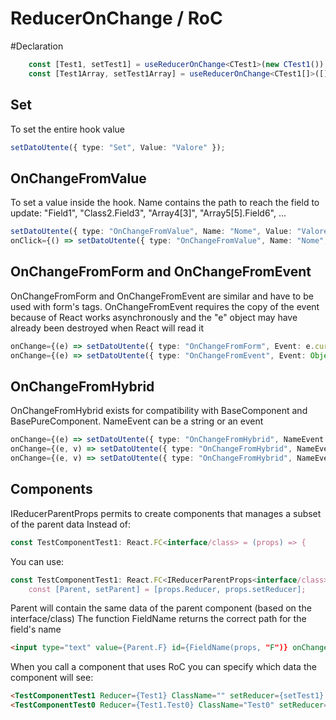 # ReducerOnChange / RoC

#Declaration
```typescript
    const [Test1, setTest1] = useReducerOnChange<CTest1>(new CTest1());
    const [Test1Array, setTest1Array] = useReducerOnChange<CTest1[]>([]);
```

## Set
To set the entire hook value
```typescript
setDatoUtente({ type: "Set", Value: "Valore" });
```

## OnChangeFromValue
To set a value inside the hook.
Name contains the path to reach the field to update: "Field1", "Class2.Field3", "Array4[3]", "Array5[5].Field6", ...
```typescript
setDatoUtente({ type: "OnChangeFromValue", Name: "Nome", Value: "Valore" });
onClick={() => setDatoUtente({ type: "OnChangeFromValue", Name: "Nome", Value: "Valore" });}
```

## OnChangeFromForm and OnChangeFromEvent
OnChangeFromForm and OnChangeFromEvent are similar and have to be used with form's tags.
OnChangeFromEvent requires the copy of the event because of React works asynchronously and the "e" object may have already been destroyed when React will read it
```typescript
onChange={(e) => setDatoUtente({ type: "OnChangeFromForm", Event: e.currentTarget })}
onChange={(e) => setDatoUtente({ type: "OnChangeFromEvent", Event: Object.assign({}, e) })}
```

## OnChangeFromHybrid
OnChangeFromHybrid exists for compatibility with BaseComponent and BasePureComponent. NameEvent can be a string or an event
```typescript
onChange={(e) => setDatoUtente({ type: "OnChangeFromHybrid", NameEvent: "Nome", Value: "Valore" })}
onChange={(e, v) => setDatoUtente({ type: "OnChangeFromHybrid", NameEvent: e, Value: v })}
onChange={(e, v) => setDatoUtente({ type: "OnChangeFromHybrid", NameEvent: Object.assign({}, e), Value: v })}
```

## Components
IReducerParentProps permits to create components that manages a subset of the parent data
Instead of:
```typescript
const TestComponentTest1: React.FC<interface/class> = (props) => {
```
You can use:
```typescript
const TestComponentTest1: React.FC<IReducerParentProps<interface/class>> = (props) => {
    const [Parent, setParent] = [props.Reducer, props.setReducer];
```
Parent will contain the same data of the parent component (based on the interface/class)
The function FieldName returns the correct path for the field's name
```html
<input type="text" value={Parent.F} id={FieldName(props, "F")} onChange={(e) => setParent({ Type: "OnChangeFromForm", Event: e.currentTarget })} />
```
When you call a component that uses RoC you can specify which data the component will see:
```html
<TestComponentTest1 Reducer={Test1} ClassName="" setReducer={setTest1} />
<TestComponentTest0 Reducer={Test1.Test0} ClassName="Test0" setReducer={setTest1} />
```
